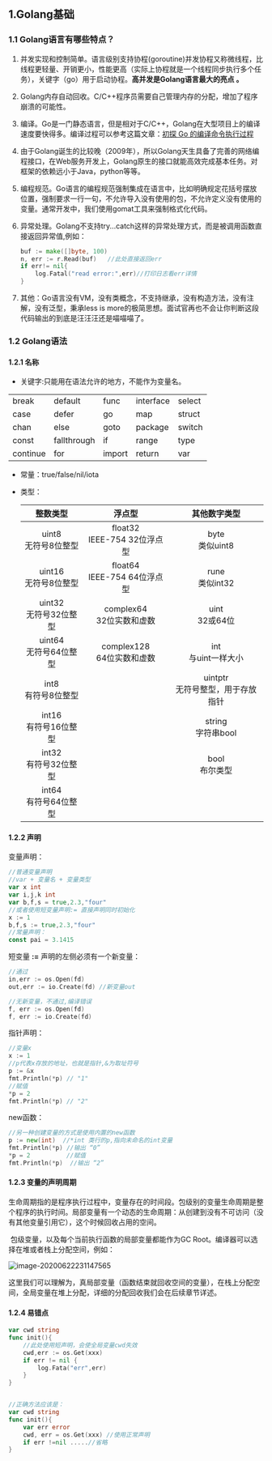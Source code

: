 

## 1.Golang基础

### 1.1 Golang语言有哪些特点？

1.  并发实现和控制简单。语言级别支持协程(goroutine)并发协程又称微线程，比线程更轻量、开销更小，性能更高（实际上协程就是一个线程同步执行多个任务），关键字（go）用于启动协程。**高并发是Golang语言最大的亮点 。**

2.  Golang内存自动回收。C/C++程序员需要自己管理内存的分配，增加了程序崩溃的可能性。

3.  编译。Go是一门静态语言，但是相对于C/C++，Golang在大型项目上的编译速度要快得多。编译过程可以参考这篇文章：[初探 Go 的编译命令执行过程](https://halfrost.com/go_command/)

4. 由于Golang诞生的比较晚（2009年），所以Golang天生具备了完善的网络编程接口，在Web服务开发上，Golang原生的接口就能高效完成基本任务。对框架的依赖远小于Java，python等等。

5. 编程规范。Go语言的编程规范强制集成在语言中，比如明确规定花括号摆放位置，强制要求一行一句，不允许导入没有使用的包，不允许定义没有使用的变量。通常开发中，我们使用gomat工具来强制格式化代码。

6. 异常处理。Golang不支持try...catch这样的异常处理方式，而是被调用函数直接返回异常值,例如：

   ~~~go
   buf := make([]byte, 100)
   n, err := r.Read(buf)   //此处直接返回err
   if err!= nil{
       log.Fatal("read error:",err)//打印日志看err详情
   }
   ~~~

7. 其他：Go语言没有VM，没有类概念，不支持继承，没有构造方法，没有注解，没有泛型，秉承less is more的极简思想。面试官再也不会让你判断这段代码输出的到底是汪汪汪还是喵喵喵了。

 ### 1.2 Golang语法

#### 1.2.1 名称

* 关键字:只能用在语法允许的地方，不能作为变量名。

<table>
    <tr>
      <td>break</td>
      <td>default</td>
      <td>func</td>
      <td>interface</td>
      <td>select</td>
   </tr>
   <tr>
      <td>case </td>
      <td>defer</td>
      <td>go</td>
      <td>map</td>
      <td>struct</td>
   </tr>
   <tr>
      <td>chan</td>
      <td>else</td>
      <td>goto</td>
      <td>package</td>
      <td>switch</td>
   </tr>
   <tr>
      <td>const</td>
      <td>fallthrough</td>
      <td>if</td>
      <td>range</td>
      <td>type</td>
   </tr>
   <tr>
      <td>continue</td>
      <td>for</td>
      <td>import</td>
      <td>return</td>
      <td>var</td>
   </tr>
</table>

* 常量：true/false/nil/iota

* 类型：

  |         整数类型          |             浮点型              |             其他数字类型              |
  | :-----------------------: | :-----------------------------: | :-----------------------------------: |
  |  uint8<br/>无符号8位整型  | float32<br/>IEEE-754 32位浮点型 |          byte<br />类似uint8          |
  | uint16<br/>无符号8位整型  | float64<br/>IEEE-754 64位浮点型 |          rune<br />类似int32          |
  | uint32<br/>无符号32位整型 |  complex64<br/>32位实数和虚数   |          uint<br />32或64位           |
  | uint64<br/>无符号64位整型 |  complex128<br/>64位实数和虚数  |        int<br />与uint一样大小        |
  |  int8<br/>有符号8位整型   |                                 | uintptr<br />无符号整型，用于存放指针 |
  | int16<br/>有符号16位整型  |                                 |        string<br />字符串bool         |
  | int32<br/>有符号32位整型  |                                 |          bool<br />布尔类型           |
  | int64<br/>有符号64位整型  |                                 |                                       |

  

#### 1.2.2 声明

变量声明：

~~~go
//普通变量声明
//var + 变量名 + 变量类型
var x int 
var i,j,k int
var b,f,s = true,2.3,"four"
//或者使用短变量声明:= 直接声明同时初始化
x := 1
b,f,s := true,2.3,"four"
//常量声明：
const pai = 3.1415
~~~

短变量 **:=** 声明的左侧必须有一个新变量：

~~~go
//通过
in,err := os.Open(fd)
out,err := io.Create(fd) //新变量out

//无新变量，不通过,编译错误
f, err := os.Open(fd)
f, err := io.Create(fd)
~~~

指针声明：

~~~go
//变量x
x := 1
//p代表x存放的地址，也就是指针,&为取址符号
p := &x
fmt.Println(*p) // "1"
//赋值
*p = 2
fmt.Println(*p) // "2"
~~~

new函数：

~~~go
//另一种创建变量的方式是使用内置的new函数
p := new(int)  //*int 类行的p,指向未命名的int变量
fmt.Println(*p) //输出 “0” 
*p = 2 			//赋值
fmt.Println(*p)  //输出 “2”
~~~



#### 1.2.3 变量的声明周期

​	生命周期指的是程序执行过程中，变量存在的时间段。包级别的变量生命周期是整个程序的执行时间。局部变量有一个动态的生命周期：从创建到没有不可访问（没有其他变量引用它），这个时候回收占用的空间。

​	包级变量，以及每个当前执行函数的局部变量都能作为GC Root。编译器可以选择在堆或者栈上分配空间，例如：

![image-20200622231147565](C:\Users\zhang\AppData\Roaming\Typora\typora-user-images\image-20200622231147565.png)

​	这里我们可以理解为，真局部变量（函数结束就回收空间的变量），在栈上分配空间，全局变量在堆上分配，详细的分配回收我们会在后续章节详述。

#### 1.2.4  易错点

~~~go
var cwd string
func init(){
    //此处使用短声明，会使全局变量cwd失效
    cwd,err := os.Get(xxx) 
    if err != nil {
        log.Fata("err",err)
    } 
}


//正确方法应该是：
var cwd string
func init(){
    var err error
    cwd, err = os.Get(xxx) //使用正常声明
    if err !=nil .....//省略
}
~~~

